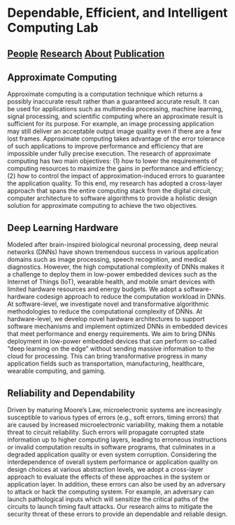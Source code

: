 # Dependable, Efficient, and Intelligent Computing Lab
## [People](./people)  [Research](./research)  [About](./about) [Publication](./publication)

## Approximate Computing
Approximate computing is a computation technique which returns a possibly inaccurate result rather than a guaranteed accurate result. It can be used for applications such as multimedia processing, machine learning, signal processing, and scientific computing where an approximate result is sufficient for its purpose. For example, an image processing application may still deliver an acceptable output image quality even if there are a few lost frames. Approximate computing takes advantage of the error tolerance of such applications to improve performance and efficiency that are impossible under fully precise execution. The research of approximate computing has two main objectives: (1) how to lower the requirements of computing resources to maximize the gains in performance and efficiency; (2) how to control the impact of approximation-induced errors to guarantee the application quality. To this end, my research has adopted a cross-layer approach that spans the entire computing stack from the digital circuit, computer architecture to software algorithms to provide a holistic design solution for approximate computing to achieve the two objectives. 

## Deep Learning Hardware
Modeled after brain-inspired biological neuronal processing, deep neural networks (DNNs) have shown tremendous success in various application domains such as image processing, speech recognition, and medical diagnostics. However, the high computational complexity of DNNs makes it a challenge to deploy them in low-power embedded devices such as the Internet of Things (IoT), wearable health, and mobile smart devices with limited hardware resources and energy budgets. We adopt a software-hardware codesign approach to reduce the computation workload in DNNs. At software-level, we investigate novel and transformative algorithmic methodologies to reduce the computational complexity of DNNs. At hardware-level, we develop novel hardware architectures to support software mechanisms and implement optimized DNNs in embedded devices that meet performance and energy requirements. We aim to bring DNNs deployment in low-power embedded devices that can perform so-called “deep learning on the edge” without sending massive information to the cloud for processing. This can bring transformative progress in many application fields such as transportation, manufacturing, healthcare, wearable computing, and gaming. 

## Reliability and Dependability
Driven by maturing Moore’s Law, microelectronic systems are increasingly susceptible to various types of errors (e.g., soft errors, timing errors) that are caused by increased microelectronic variability, making them a notable threat to circuit reliability. Such errors will propagate corrupted state information up to higher computing layers, leading to erroneous instructions or invalid computation results in software programs, that culminates in a degraded application quality or even system corruption. Considering the interdependence of overall system performance or application quality on design choices at various abstraction levels, we adopt a cross-layer approach to evaluate the effects of these approaches in the system or application layer. In addition, these errors can also be used by an adversary to attack or hack the computing system. For example, an adversary can launch pathological inputs which will sensitize the critical paths of the circuits to launch timing fault attacks. Our research aims to mitigate the security threat of these errors to provide an dependable and reliable design. 
